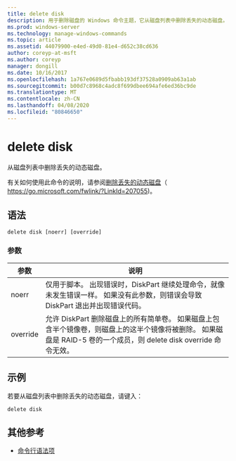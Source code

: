 ```yaml
---
title: delete disk
description: 用于删除磁盘的 Windows 命令主题，它从磁盘列表中删除丢失的动态磁盘。
ms.prod: windows-server
ms.technology: manage-windows-commands
ms.topic: article
ms.assetid: 44079900-e4ed-49d0-81e4-d652c38cd636
author: coreyp-at-msft
ms.author: coreyp
manager: dongill
ms.date: 10/16/2017
ms.openlocfilehash: 1a767e0689d5fbabb193df37528a0909ab63a1ab
ms.sourcegitcommit: b00d7c8968c4adc8f699dbee694afe6ed36bc9de
ms.translationtype: MT
ms.contentlocale: zh-CN
ms.lasthandoff: 04/08/2020
ms.locfileid: "80846650"
---
```

# <a name="delete-disk"></a>delete disk

从磁盘列表中删除丢失的动态磁盘。

有关如何使用此命令的说明，请参阅[删除丢失的动态磁盘](https://go.microsoft.com/fwlink/?LinkId=207055)（ https://go.microsoft.com/fwlink/?LinkId=207055)。

## <a name="syntax"></a>语法

```
delete disk [noerr] [override]
```

### <a name="parameters"></a>参数

|参数|说明|
|---------|-----------|
|noerr|仅用于脚本。 出现错误时，DiskPart 继续处理命令，就像未发生错误一样。 如果没有此参数，则错误会导致 DiskPart 退出并出现错误代码。|
|override|允许 DiskPart 删除磁盘上的所有简单卷。 如果磁盘上包含半个镜像卷，则磁盘上的这半个镜像将被删除。 如果磁盘是 RAID-5 卷的一个成员，则 delete disk override 命令无效。|

## <a name="examples"></a><a name=BKMK_examples></a>示例

若要从磁盘列表中删除丢失的动态磁盘，请键入：
```
delete disk
```

## <a name="additional-references"></a>其他参考

- [命令行语法项](command-line-syntax-key.md)

